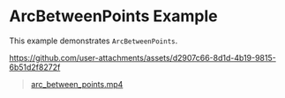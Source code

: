 # ArcBetweenPoints Example

This example demonstrates `ArcBetweenPoints`.

https://github.com/user-attachments/assets/d2907c66-8d1d-4b19-9815-6b51d2f8272f

> [arc_between_points.mp4](../../assets/arc_between_points.mp4)
